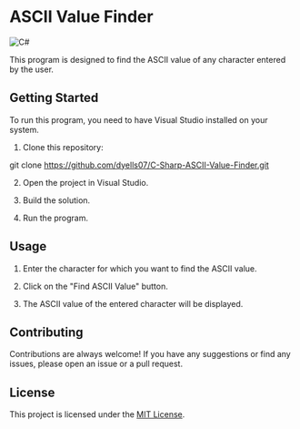 # ASCII Value Finder

![C#](https://img.shields.io/badge/-C%23-239120?style=flat-square&logo=C%20Sharp&logoColor=white)

This program is designed to find the ASCII value of any character entered by the user.

## Getting Started

To run this program, you need to have Visual Studio installed on your system.

1. Clone this repository:

git clone https://github.com/dyells07/C-Sharp-ASCII-Value-Finder.git


2. Open the project in Visual Studio.

3. Build the solution.

4. Run the program.

## Usage

1. Enter the character for which you want to find the ASCII value.

2. Click on the "Find ASCII Value" button.

3. The ASCII value of the entered character will be displayed.

## Contributing

Contributions are always welcome! If you have any suggestions or find any issues, please open an issue or a pull request.

## License

This project is licensed under the [MIT License](https://github.com/dyells07/C-Sharp-ASCII-Value-Finder/blob/main/LICENSE).
